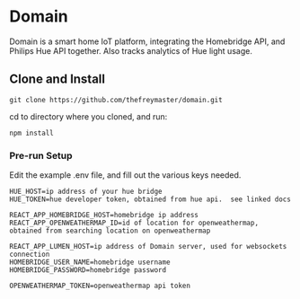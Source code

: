 # Domain
Domain is a smart home IoT platform, integrating the Homebridge API, and Philips Hue API together. Also tracks analytics of Hue light usage.

## Clone and Install
```
git clone https://github.com/thefreymaster/domain.git
```

cd to directory where you cloned, and run:
```
npm install
```

### Pre-run Setup

Edit the example .env file, and fill out the various keys needed.

```
HUE_HOST=ip address of your hue bridge
HUE_TOKEN=hue developer token, obtained from hue api.  see linked docs

REACT_APP_HOMEBRIDGE_HOST=homebridge ip address
REACT_APP_OPENWEATHERMAP_ID=id of location for openweathermap, obtained from searching location on openweathermap

REACT_APP_LUMEN_HOST=ip address of Domain server, used for websockets connection
HOMEBRIDGE_USER_NAME=homebridge username
HOMEBRIDGE_PASSWORD=homebridge password

OPENWEATHERMAP_TOKEN=openweathermap api token

```
